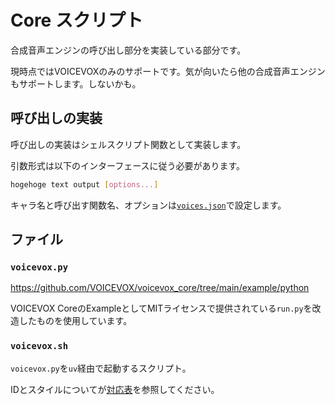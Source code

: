 # Core スクリプト

合成音声エンジンの呼び出し部分を実装している部分です。

現時点ではVOICEVOXのみのサポートです。気が向いたら他の合成音声エンジンもサポートします。しないかも。

## 呼び出しの実装

呼び出しの実装はシェルスクリプト関数として実装します。

引数形式は以下のインターフェースに従う必要があります。

```bash
hogehoge text output [options...]
```

キャラ名と呼び出す関数名、オプションは[`voices.json`](../data/voices.json)で設定します。

## ファイル

### `voicevox.py`

<https://github.com/VOICEVOX/voicevox_core/tree/main/example/python>

VOICEVOX CoreのExampleとしてMITライセンスで提供されている`run.py`を改造したものを使用しています。

### `voicevox.sh`

`voicevox.py`を`uv`経由で起動するスクリプト。

IDとスタイルについてが[対応表](https://github.com/VOICEVOX/voicevox_vvm/blob/main/README.md#%E9%9F%B3%E5%A3%B0%E3%83%A2%E3%83%87%E3%83%ABvvm%E3%83%95%E3%82%A1%E3%82%A4%E3%83%AB%E3%81%A8%E5%A3%B0%E3%82%AD%E3%83%A3%E3%83%A9%E3%82%AF%E3%82%BF%E3%83%BC%E3%82%B9%E3%82%BF%E3%82%A4%E3%83%AB%E5%90%8D%E3%81%A8%E3%82%B9%E3%82%BF%E3%82%A4%E3%83%AB-id-%E3%81%AE%E5%AF%BE%E5%BF%9C%E8%A1%A8)を参照してください。
